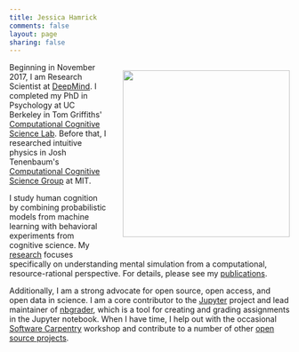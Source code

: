 ```yaml
---
title: Jessica Hamrick
comments: false
layout: page
sharing: false
---
```


<img src="/images/badge.jpg" style="float:right; margin: 1em 0em 2em 2em; width: 300px" />

Beginning in November 2017, I am Research Scientist at [DeepMind][1].
I completed my PhD in Psychology at UC Berkeley in Tom Griffiths'
[Computational Cognitive Science Lab][2]. Before that, I researched
intuitive physics in Josh Tenenbaum's
[Computational Cognitive Science Group][3] at MIT.

 [1]: https://deepmind.com/
 [2]: http://cocosci.berkeley.edu/
 [3]: http://web.mit.edu/cocosci/

I study human cognition by combining probabilistic models from machine learning
with behavioral experiments from cognitive science. My [research](/research)
focuses specifically on understanding mental simulation from a computational,
resource-rational perspective. For details, please see my
[publications](/publications).

Additionally, I am a strong advocate for open source, open access, and open data
in science. I am a core contributor to the [Jupyter](http://jupyter.org/)
project and lead maintainer of
[nbgrader](https://github.com/jupyter/nbgrader#nbgrader), which is a tool for
creating and grading assignments in the Jupyter notebook. When I have time, I
help out with the occasional [Software Carpentry](http://software-carpentry.org/)
workshop and contribute to a number of other [open source projects](/software).
